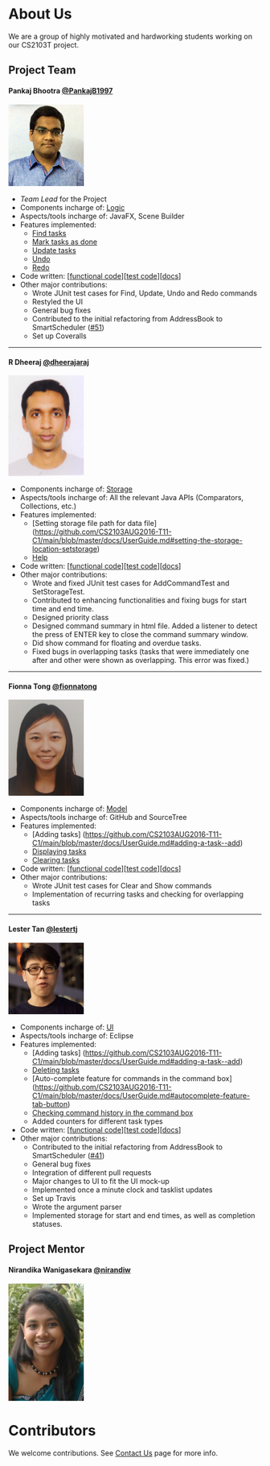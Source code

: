 # About Us

We are a group of highly motivated and hardworking students working on our CS2103T project.

## Project Team

#### Pankaj Bhootra [@PankajB1997](https://github.com/PankajB1997)

<img src="images/PankajBhootra.JPG" width="150">

* *Team Lead* for the Project
* Components incharge of: [Logic](https://github.com/CS2103AUG2016-T11-C1/main/blob/ui_changes/docs/DeveloperGuide.md#logic-component)
* Aspects/tools incharge of: JavaFX, Scene Builder 
* Features implemented:
  *  [Find tasks](https://github.com/CS2103AUG2016-T11-C1/main/blob/master/docs/UserGuide.md#searching-for-tasks--find)
  *  [Mark tasks as done](https://github.com/CS2103AUG2016-T11-C1/main/blob/master/docs/UserGuide.md#marking-a-task-as-complete--done)
  *  [Update tasks](https://github.com/CS2103AUG2016-T11-C1/main/blob/master/docs/UserGuide.md#updating-a-task--update)
  *  [Undo](https://github.com/CS2103AUG2016-T11-C1/main/blob/master/docs/UserGuide.md#undo-previous-actions-undo)
  *  [Redo](https://github.com/CS2103AUG2016-T11-C1/main/blob/master/docs/UserGuide.md#redo-previous-actions-redo)
* Code written: [[functional code](https://github.com/CS2103AUG2016-T11-C1/main/blob/master/collated/main/A0144919W.md)][[test code](https://github.com/CS2103AUG2016-T11-C1/main/blob/master/collated/test/A0144919W.md)][[docs](https://github.com/CS2103AUG2016-T11-C1/main/blob/master/collated/docs/A0144919W.md)]
* Other major contributions:
  *  Wrote JUnit test cases for Find, Update, Undo and Redo commands
  *  Restyled the UI
  *  General bug fixes
  *  Contributed to the initial refactoring from AddressBook to SmartScheduler ([#51](https://github.com/CS2103AUG2016-T11-C1/main/pull/51))
  *  Set up Coveralls

-----

#### R Dheeraj [@dheerajaraj](https://github.com/dheerajaraj)

<img src="images/RDheeraj.jpg" width="150">

* Components incharge of: [Storage](https://github.com/CS2103AUG2016-T11-C1/main/blob/ui_changes/docs/DeveloperGuide.md#storage-component)
* Aspects/tools incharge of: All the relevant Java APIs (Comparators, Collections, etc.)
* Features implemented:
  *  [Setting storage file path for data file]
(https://github.com/CS2103AUG2016-T11-C1/main/blob/master/docs/UserGuide.md#setting-the-storage-location-setstorage)
  *  [Help](https://github.com/CS2103AUG2016-T11-C1/main/blob/master/docs/UserGuide.md#viewing-help--help)
* Code written: [[functional code](https://github.com/CS2103AUG2016-T11-C1/main/blob/master/collated/main/A0135769N.md)][[test code](https://github.com/CS2103AUG2016-T11-C1/main/blob/master/collated/test/A0135769N.md)][[docs](https://github.com/CS2103AUG2016-T11-C1/main/blob/master/collated/docs/A0135769N.md)]
* Other major contributions:
  *  Wrote and fixed JUnit test cases for AddCommandTest and SetStorageTest.
  *  Contributed to enhancing functionalities and fixing bugs for start time and end time. 
  *  Designed priority class
  * Designed command summary in html file. Added a listener to detect the press of ENTER key to close the command summary window. 
  * Did show command for floating and overdue tasks. 
  * Fixed bugs in overlapping tasks (tasks that were immediately one after and other were shown as overlapping. This error was fixed.)

-----

#### Fionna Tong [@fionnatong](https://github.com/fionnatong)

<img src="images/FionnaTong.jpg" width="150">

* Components incharge of: [Model](https://github.com/CS2103AUG2016-T11-C1/main/blob/ui_changes/docs/DeveloperGuide.md#model-component)
* Aspects/tools incharge of: GitHub and SourceTree
* Features implemented:
  *  [Adding tasks] (https://github.com/CS2103AUG2016-T11-C1/main/blob/master/docs/UserGuide.md#adding-a-task--add)
  *  [Displaying tasks](https://github.com/CS2103AUG2016-T11-C1/main/blob/master/docs/UserGuide.md#displaying-tasks--show)
  *  [Clearing tasks](https://github.com/CS2103AUG2016-T11-C1/main/blob/master/docs/UserGuide.md#clear-all-tasks--clear)
* Code written: [[functional code](https://github.com/CS2103AUG2016-T11-C1/main/blob/master/collated/main/A0142102E.md)][[test code](https://github.com/CS2103AUG2016-T11-C1/main/blob/master/collated/test/A0142102E.md)][[docs](https://github.com/CS2103AUG2016-T11-C1/main/blob/master/collated/docs/A0142102E.md)]
* Other major contributions:
  *  Wrote JUnit test cases for Clear and Show commands
  *  Implementation of recurring tasks and checking for overlapping tasks

-----

#### Lester Tan [@lestertj](https://github.com/lestertj)

<img src="images/LesterTan.jpg" width="150">

* Components incharge of: [UI](https://github.com/CS2103AUG2016-T11-C1/main/blob/ui_changes/docs/DeveloperGuide.md#ui-component)
* Aspects/tools incharge of: Eclipse
* Features implemented:
  *  [Adding tasks] (https://github.com/CS2103AUG2016-T11-C1/main/blob/master/docs/UserGuide.md#adding-a-task--add)
  *  [Deleting tasks](https://github.com/CS2103AUG2016-T11-C1/main/blob/master/docs/UserGuide.md#deleting-a-task--delete)
  *  [Auto-complete feature for commands in the command box] (https://github.com/CS2103AUG2016-T11-C1/main/blob/master/docs/UserGuide.md#autocomplete-feature-tab-button)
  *  [Checking command history in the command box](https://github.com/CS2103AUG2016-T11-C1/main/blob/master/docs/UserGuide.md#command-history-up-and-down-arrows)
  *  Added counters for different task types
* Code written: [[functional code](https://github.com/CS2103AUG2016-T11-C1/main/blob/master/collated/main/A0146107M.md)][[test code](https://github.com/CS2103AUG2016-T11-C1/main/blob/master/collated/test/A0146107M.md)][[docs](https://github.com/CS2103AUG2016-T11-C1/main/blob/master/collated/docs/A0146107M.md)]
* Other major contributions:
  *  Contributed to the initial refactoring from AddressBook to SmartScheduler ([#41](https://github.com/CS2103AUG2016-T11-C1/main/pull/41))
  *  General bug fixes
  *  Integration of different pull requests
  *  Major changes to UI to fit the UI mock-up
  *  Implemented once a minute clock and tasklist updates
  *  Set up Travis
  *  Wrote the argument parser
  *  Implemented storage for start and end times, as well as completion statuses.


## Project Mentor
 
#### Nirandika Wanigasekara [@nirandiw](https://github.com/nirandiw)

<img src="images/ProjectMentor.JPG" width="150">


# Contributors

We welcome contributions. See [Contact Us](ContactUs.md) page for more info.
